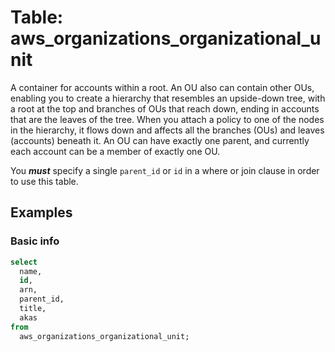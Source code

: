 # Table: aws_organizations_organizational_unit

A container for accounts within a root. An OU also can contain other OUs, enabling you to create a hierarchy that resembles an upside-down tree, with a root at the top and branches of OUs that reach down, ending in accounts that are the leaves of the tree. When you attach a policy to one of the nodes in the hierarchy, it flows down and affects all the branches (OUs) and leaves (accounts) beneath it. An OU can have exactly one parent, and currently each account can be a member of exactly one OU.

You **_must_** specify a single `parent_id` or `id` in a where or join clause in order to use this table.

## Examples

### Basic info

```sql
select
  name,
  id,
  arn,
  parent_id,
  title,
  akas
from
  aws_organizations_organizational_unit;
```